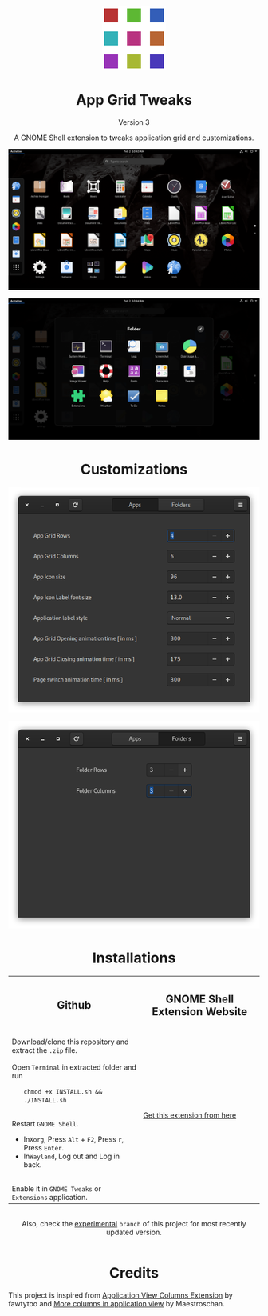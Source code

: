 <p align="center">
  <img src = /app-grid-tweaks@Selenium-H/eicon.png >
</p>

<h1 align="center">
  App Grid Tweaks
</h1>

<p align="center">
  Version 3
</p>

<p align="center">
  A GNOME Shell extension to tweaks application grid and customizations.
</p>

<p align="center">
  <img src = /Screenshots/Image_01.png >
</p>

<p align="center">
  <img src = /Screenshots/Image_02.png >
</p>

<h1 align="center">
  Customizations
</h1>

<p align="center">
  <img src = /Screenshots/Image_03.png >
</p>

<p align="center">
  <img src = /Screenshots/Image_04.png >
</p>

<h1 align="center">
  Installations
</h1>

<div align="center">
  <table>
    <tr>
      <th>
        <h2>Github</h2>
      </th>
      <th>
        <h2>GNOME Shell Extension Website</h2>
      </th>
    </tr>
    <tr>
      <td align="left">
        <br>Download/clone this repository and extract the <code>.zip</code> file.<br>
        <br>Open <code>Terminal</code> in extracted folder and run<br>
        <ul>
          <code>chmod +x INSTALL.sh && ./INSTALL.sh</code>
        </ul>
        <br>Restart <code>GNOME Shell</code>.</br>
        <ul>
          <li>In<code>Xorg</code>, Press <code>Alt</code> + <code>F2</code>, Press <code>r</code>, Press <code>Enter</code>.</li>
          <li>In<code>Wayland</code>, Log out and Log in back.</li>
        </ul>
        <br>Enable it in <code>GNOME Tweaks</code> or <code>Extensions</code> application.<br>
      </td>
      <td>
        <a href="https://extensions.gnome.org/extension/3997/app-grid-tweaks/">Get this extension from here</a> 
      </td>
    </tr>
  </table>
  <br>Also, check the <a href="https://github.com/Selenium-H/App-Grid-Tweaks/tree/experimental">experimental</a> <code>branch</code> of this project for most recently updated version.<br><br>
</div>

<h1 align="center">
  Credits
</h1>

This project is inspired from
[Application View Columns Extension](https://extensions.gnome.org/extension/2159/application-view-columns/) by fawtytoo and
[More columns in application view](https://extensions.gnome.org/extension/1305/more-columns-in-applications-view/) by Maestroschan.

